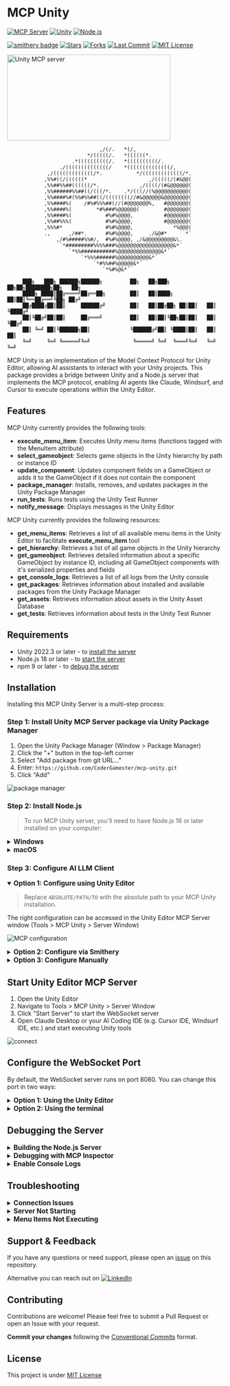 # MCP Unity

[![](https://badge.mcpx.dev?type=server 'MCP Server')](https://modelcontextprotocol.io/introduction)
[![](https://img.shields.io/badge/Unity-000000?style=flat&logo=unity&logoColor=white 'Unity')](https://unity.com/releases/editor/archive)
[![](https://img.shields.io/badge/Node.js-339933?style=flat&logo=nodedotjs&logoColor=white 'Node.js')](https://nodejs.org/en/download/)

[![smithery badge](https://smithery.ai/badge/@CoderGamester/mcp-unity)](https://smithery.ai/server/@CoderGamester/mcp-unity)
[![](https://img.shields.io/github/stars/CoderGamester/mcp-unity 'Stars')](https://github.com/CoderGamester/mcp-unity/stargazers)
[![](https://img.shields.io/github/forks/CoderGamester/mcp-unity 'Forks')](https://github.com/CoderGamester/mcp-unity/network/members)
[![](https://img.shields.io/github/last-commit/CoderGamester/mcp-unity 'Last Commit')](https://github.com/CoderGamester/mcp-unity/commits/main)
[![](https://img.shields.io/badge/License-MIT-red.svg 'MIT License')](https://opensource.org/licenses/MIT)

<a href="https://glama.ai/mcp/servers/@CoderGamester/mcp-unity">
  <img width="380" height="200" src="https://glama.ai/mcp/servers/@CoderGamester/mcp-unity/badge" alt="Unity MCP server" />
</a>

```                                                                        
                              ,/(/.   *(/,                                  
                          */(((((/.   *((((((*.                             
                     .*((((((((((/.   *((((((((((/.                         
                 ./((((((((((((((/    *((((((((((((((/,                     
             ,/(((((((((((((/*.           */(((((((((((((/*.                
            ,%%#((/((((((*                    ,/(((((/(#&@@(                
            ,%%##%%##((((((/*.             ,/((((/(#&@@@@@@(                
            ,%%######%%##((/(((/*.    .*/(((//(%@@@@@@@@@@@(                
            ,%%####%#(%%#%%##((/((((((((//#&@@@@@@&@@@@@@@@(                
            ,%%####%(    /#%#%%%##(//(#@@@@@@@%,   #@@@@@@@(                
            ,%%####%(        *#%###%@@@@@@(        #@@@@@@@(                
            ,%%####%(           #%#%@@@@,          #@@@@@@@(                
            ,%%##%%%(           #%#%@@@@,          #@@@@@@@(                
            ,%%%#*              #%#%@@@@,             *%@@@(                
            .,      ,/##*.      #%#%@@@@,     ./&@#*      *`                
                ,/#%#####%%#/,  #%#%@@@@, ,/&@@@@@@@@@&\.                    
                 `*#########%%%%###%@@@@@@@@@@@@@@@@@@&*´                   
                    `*%%###########%@@@@@@@@@@@@@@&*´                        
                        `*%%%######%@@@@@@@@@@&*´                            
                            `*#%%##%@@@@@&*´                                 
                               `*%#%@&*´                                     
                                                       
     ███╗   ███╗ ██████╗██████╗         ██╗   ██╗███╗   ██╗██╗████████╗██╗   ██╗
     ████╗ ████║██╔════╝██╔══██╗        ██║   ██║████╗  ██║██║╚══██╔══╝╚██╗ ██╔╝
     ██╔████╔██║██║     ██████╔╝        ██║   ██║██╔██╗ ██║██║   ██║    ╚████╔╝ 
     ██║╚██╔╝██║██║     ██╔═══╝         ██║   ██║██║╚██╗██║██║   ██║     ╚██╔╝  
     ██║ ╚═╝ ██║╚██████╗██║             ╚██████╔╝██║ ╚████║██║   ██║      ██║   
     ╚═╝     ╚═╝ ╚═════╝╚═╝              ╚═════╝ ╚═╝  ╚═══╝╚═╝   ╚═╝      ╚═╝   
```       

MCP Unity is an implementation of the Model Context Protocol for Unity Editor, allowing AI assistants to interact with your Unity projects. This package provides a bridge between Unity and a Node.js server that implements the MCP protocol, enabling AI agents like Claude, Windsurf, and Cursor to execute operations within the Unity Editor.

## Features
MCP Unity currently provides the following tools:

- **execute_menu_item**: Executes Unity menu items (functions tagged with the MenuItem attribute)
- **select_gameobject**: Selects game objects in the Unity hierarchy by path or instance ID
- **update_component**: Updates component fields on a GameObject or adds it to the GameObject if it does not contain the component
- **package_manager**: Installs, removes, and updates packages in the Unity Package Manager
- **run_tests**: Runs tests using the Unity Test Runner
- **notify_message**: Displays messages in the Unity Editor

MCP Unity currently provides the following resources:

- **get_menu_items**: Retrieves a list of all available menu items in the Unity Editor to facilitate **execute_menu_item** tool
- **get_hierarchy**: Retrieves a list of all game objects in the Unity hierarchy
- **get_gameobject**: Retrieves detailed information about a specific GameObject by instance ID, including all GameObject components with it's serialized properties and fields
- **get_console_logs**: Retrieves a list of all logs from the Unity console
- **get_packages**: Retrieves information about installed and available packages from the Unity Package Manager
- **get_assets**: Retrieves information about assets in the Unity Asset Database
- **get_tests**: Retrieves information about tests in the Unity Test Runner

## Requirements
- Unity 2022.3 or later - to [install the server](#install-server)
- Node.js 18 or later - to [start the server](#start-server)
- npm 9 or later - to [debug the server](#debug-server)

## <a name="install-server"></a>Installation

Installing this MCP Unity Server is a multi-step process:

### Step 1: Install Unity MCP Server package via Unity Package Manager
1. Open the Unity Package Manager (Window > Package Manager)
2. Click the "+" button in the top-left corner
3. Select "Add package from git URL..."
4. Enter: `https://github.com/CoderGamester/mcp-unity.git`
5. Click "Add"

![package manager](https://github.com/user-attachments/assets/a72bfca4-ae52-48e7-a876-e99c701b0497)


### Step 2: Install Node.js 
> To run MCP Unity server, you'll need to have Node.js 18 or later installed on your computer:

<details>
<summary><span style="font-size: 1.1em; font-weight: bold;">Windows</span></summary>

1. Visit the [Node.js download page](https://nodejs.org/en/download/)
2. Download the Windows Installer (.msi) for the LTS version (recommended)
3. Run the installer and follow the installation wizard
4. Verify the installation by opening PowerShell and running:
   ```bash
   node --version
   ```
</details>

<details>
<summary><span style="font-size: 1.1em; font-weight: bold;">macOS</span></summary>

1. Visit the [Node.js download page](https://nodejs.org/en/download/)
2. Download the macOS Installer (.pkg) for the LTS version (recommended)
3. Run the installer and follow the installation wizard
4. Alternatively, if you have Homebrew installed, you can run:
   ```bash
   brew install node@18
   ```
5. Verify the installation by opening Terminal and running:
   ```bash
   node --version
   ```
</details>

### Step 3: Configure AI LLM Client

<details open>
<summary><span style="font-size: 1.1em; font-weight: bold;">Option 1: Configure using Unity Editor</span></summary>

> Replace `ABSOLUTE/PATH/TO` with the absolute path to your MCP Unity installation.

The right configuration can be accessed in the Unity Editor MCP Server window (Tools > MCP Unity > Server Window)

![MCP configuration](https://github.com/user-attachments/assets/ea9bb912-94a7-4409-81c1-3af39158dac0)

</details>

<details>
<summary><span style="font-size: 1.1em; font-weight: bold;">Option 2: Configure via Smithery</span></summary>

To install MCP Unity via [Smithery](https://smithery.ai/server/@CoderGamester/mcp-unity):

```
Currently not available
```
</details>

<details>
<summary><span style="font-size: 1.1em; font-weight: bold;">Option 3: Configure Manually</span></summary>

Open the MCP configuration file of your AI client (e.g. claude_desktop_config.json in Claude Desktop) and copy the following text:

> Replace `ABSOLUTE/PATH/TO` with the absolute path to your MCP Unity installation or just copy the text from the Unity Editor MCP Server window (Tools > MCP Unity > Server Window).

```json
{
   "mcpServers": {
   "mcp-unity": {
      "command": "node",
      "args": [
         "ABSOLUTE/PATH/TO/mcp-unity/Server/build/index.js"
      ],
      "env": {
         "UNITY_PORT": "8090"
      }
   }
   }
}
```

</details>

## <a name="start-server"></a>Start Unity Editor MCP Server
1. Open the Unity Editor
2. Navigate to Tools > MCP Unity > Server Window
3. Click "Start Server" to start the WebSocket server
4. Open Claude Desktop or your AI Coding IDE (e.g. Cursor IDE, Windsurf IDE, etc.) and start executing Unity tools
   
![connect](https://github.com/user-attachments/assets/2e266a8b-8ba3-4902-b585-b220b11ab9a2)

## Configure the WebSocket Port
By default, the WebSocket server runs on port 8080. You can change this port in two ways:

<details>
<summary><span style="font-size: 1.1em; font-weight: bold;">Option 1: Using the Unity Editor</span></summary>

1. Open the Unity Editor
2. Navigate to Tools > MCP Unity > Server Window
3. Change the "WebSocket Port" value to your desired port number
4. Unity will setup the system environment variable UNITY_PORT to the new port number
5. Restart the Node.js server
6. Click again on "Start Server" to reconnect the Unity Editor web socket to the Node.js MCP Server

</details>

<details>
<summary><span style="font-size: 1.1em; font-weight: bold;">Option 2: Using the terminal</span></summary>

1. Set the UNITY_PORT environment variable in the terminal
   - Powershell
   ```powershell
   $env:UNITY_PORT = "8090"
   ```
   - Command Prompt/Terminal
   ```cmd
   set UNITY_PORT=8090
   ```
2. Restart the Node.js server
3. Click again on "Start Server" to reconnect the Unity Editor web socket to the Node.js MCP Server

</details>

## <a name="debug-server"></a>Debugging the Server

<details>
<summary><span style="font-size: 1.1em; font-weight: bold;">Building the Node.js Server</span></summary>

The MCP Unity server is built using Node.js . It requires to compile the TypeScript code to JavaScript in the `build` directory.
To build the server, open a terminal and:

1. Navigate to the Server directory:
   ```bash
   cd ABSOLUTE/PATH/TO/mcp-unity/Server
   ```

2. Install dependencies:
   ```bash
   npm install
   ```

3. Build the server:
   ```bash
   npm run build
   ```

4. Run the server:
   ```bash
   node build/index.js
   ```

</details>
   
<details>
<summary><span style="font-size: 1.1em; font-weight: bold;">Debugging with MCP Inspector</span></summary>

Debug the server with [@modelcontextprotocol/inspector](https://github.com/modelcontextprotocol/inspector):
   - Powershell
   ```powershell
   $env:UNITY_PORT=8090; npx @modelcontextprotocol/inspector node Server/build/index.js
   ```
   - Command Prompt/Terminal
   ```cmd
   set UNITY_PORT=8090 && npx @modelcontextprotocol/inspector node Server/build/index.js
   ```

Don't forget to shutdown the server with `Ctrl + C` before closing the terminal or debugging it with the [MCP Inspector](https://github.com/modelcontextprotocol/inspector).

</details>

<details>
<summary><span style="font-size: 1.1em; font-weight: bold;">Enable Console Logs</span></summary>

1. Enable logging on your terminal or into a log.txt file:
   - Powershell
   ```powershell
   $env:LOGGING = "true"
   $env:LOGGING_FILE = "true"
   ```
   - Command Prompt/Terminal
   ```cmd
   set LOGGING=true
   set LOGGING_FILE=true
   ```

</details>

## Troubleshooting

<details>
<summary><span style="font-size: 1.1em; font-weight: bold;">Connection Issues</span></summary>

- Ensure the WebSocket server is running (check the Server Window in Unity)
- Check if there are any firewall restrictions blocking the connection
- Make sure the port number is correct (default is 8080)
- Change the port number in the Unity Editor MCP Server window. (Tools > MCP Unity > Server Window)
</details>

<details>
<summary><span style="font-size: 1.1em; font-weight: bold;">Server Not Starting</span></summary>

- Check the Unity Console for error messages
- Ensure Node.js is properly installed and accessible in your PATH
- Verify that all dependencies are installed in the Server directory
</details>

<details>
<summary><span style="font-size: 1.1em; font-weight: bold;">Menu Items Not Executing</span></summary>

- Ensure the menu item path is correct (case-sensitive)
- Check if the menu item requires confirmation
- Verify that the menu item is available in the current context
</details>

## Support & Feedback

If you have any questions or need support, please open an [issue](https://github.com/CoderGamester/mcp-unity/issues) on this repository.

Alternative you can reach out on [![](https://img.shields.io/badge/LinkedIn-0077B5?style=flat&logo=linkedin&logoColor=white 'LinkedIn')](https://www.linkedin.com/in/miguel-tomas/)

## Contributing

Contributions are welcome! Please feel free to submit a Pull Request or open an Issue with your request.

**Commit your changes** following the [Conventional Commits](https://www.conventionalcommits.org/en/v1.0.0/) format.

## License

This project is under [MIT License](License.md)